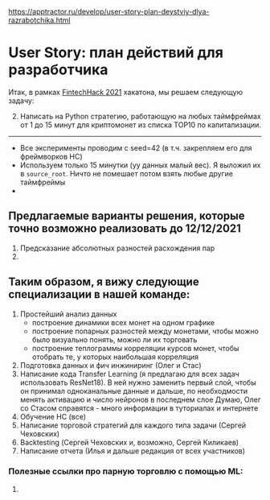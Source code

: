 https://apptractor.ru/develop/user-story-plan-deystviy-dlya-razrabotchika.html

# User Story: план действий для разработчика


Итак, в рамках [FintechHack 2021](https://codenrock.com/contests/fintechack/) хакатона, мы решаем следующую задачу:

2. Написать на Python стратегию, работающую на любых таймфреймах от 1 до 15 минут для криптомонет из списка TOP10 по капитализации.

----
- Все эксперименты проводим с seed=42 (в т.ч. закрепляем его для фреймворков НС)
- Используем только 15 минутки (уу данных малый вес). Я выложил их в `source_root`. Ничто не помешает потом взять любые другие таймфреймы
- 



## Предлагаемые варианты решения, которые точно возможно реализовать до 12/12/2021
1. Предсказание абсолютных разностей расхождения пар
2. 



## Таким образом, я вижу следующие специализации в нашей команде:
1. Простейший анализ данных
    - построение динамики всех монет на одном графике
    - построение попарных разностей между монетами, чтобы можно было визуально понять, можно ли их торговать
    - построение теплограммы корреляции курсов монет, чтобы отобрать те, у которых наибольшая корреляция
2. Подготовка данных и фич инжиниринг (Олег и Стас)
3. Написание кода Transfer Learning (я предлагаю для всех задач использовать ResNet18). В ней нужно заменить первый слой,
чтобы он принимал одноканальные данные и дальше, по необходмости менять активацию и число нейронов в последнем слое
Думаю, Олег со Стасом справятся - много информации в туториалах и интернете
4. Обучение НС (все)
5. Написание торговой стратегий для каждого типа задачи (Сергей Чеховских)
6. Backtesting (Сергей Чеховских и, возможно, Сергей Киликаев)
7. Написание отчета (Илья и дальше редакция от всех участников)


### Полезные ссылки про парную торговлю с помощью ML:
1. 



